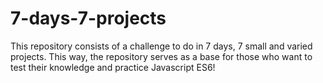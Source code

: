 # 7-days-7-projects
This repository consists of a challenge to do in 7 days, 7 small and varied projects. This way, the repository serves as a base for those who want to test their knowledge and practice Javascript ES6!
